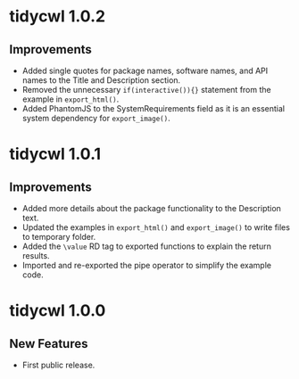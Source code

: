 # tidycwl 1.0.2

## Improvements

- Added single quotes for package names, software names, and API names to the Title and Description section.
- Removed the unnecessary `if(interactive()){}` statement from the example in `export_html()`.
- Added PhantomJS to the SystemRequirements field as it is an essential system dependency for `export_image()`.

# tidycwl 1.0.1

## Improvements

- Added more details about the package functionality to the Description text.
- Updated the examples in `export_html()` and `export_image()` to write files to temporary folder.
- Added the `\value` RD tag to exported functions to explain the return results.
- Imported and re-exported the pipe operator to simplify the example code.

# tidycwl 1.0.0

## New Features

- First public release.
